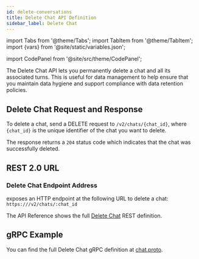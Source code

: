 ```yaml
---
id: delete-conversations
title: Delete Chat API Definition
sidebar_label: Delete Chat
---
```


import Tabs from '@theme/Tabs';
import TabItem from '@theme/TabItem';
import {vars} from '@site/static/variables.json';

import CodePanel from '@site/src/theme/CodePanel';


The Delete Chat API lets you permanently delete a chat and all its associated
turns. This is useful for data management to help ensure that you
maintain data hygiene and support compliance with data retention policies.

## Delete Chat Request and Response

To delete a chat, send a DELETE request to `/v2/chats/{chat_id}`, where
`{chat_id}` is the unique identifier of the chat you want to delete.

The response returns a `204` status code which indicates that the chat was
successfully deleted.

## REST 2.0 URL

### Delete Chat Endpoint Address

<Config v="names.product"/> exposes an HTTP endpoint at the following URL
to delete a chat:
<code>https://<Config v="domains.rest.indexing"/>/v2/chats/:chat_id</code>

The API Reference shows the full [Delete Chat](/docs/rest-api/delete-chat) REST definition.

## gRPC Example

You can find the full Delete Chat gRPC definition at [chat.proto](https://github.com/vectara/protos/blob/main/chat.proto).
